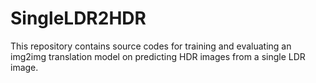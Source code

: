 # SingleLDR2HDR
This repository contains source codes for training and evaluating an img2img translation model on predicting HDR images from a single LDR image.
